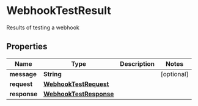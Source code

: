 

# WebhookTestResult

Results of testing a webhook
## Properties

Name | Type | Description | Notes
------------ | ------------- | ------------- | -------------
**message** | **String** |  |  [optional]
**request** | [**WebhookTestRequest**](WebhookTestRequest.md) |  | 
**response** | [**WebhookTestResponse**](WebhookTestResponse.md) |  | 



